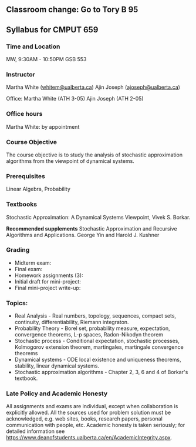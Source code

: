 ## Classroom change: Go to Tory B 95

## Syllabus for CMPUT 659 

### Time and Location
MW, 9:30AM - 10:50PM
GSB 553

### Instructor
Martha White (whitem@ualberta.ca)
Ajin Joseph (ajoseph@ualberta.ca)

Office: Martha White (ATH 3-05)
Ajin Joseph (ATH 2-05)

### Office hours
Martha White:  by appointment

### Course Objective
The course objective is to study the analysis of stochastic approximation algorithms from the viewpoint of dynamical systems.
### Prerequisites
Linear Algebra, Probability

### Textbooks
Stochastic Approximation: A Dynamical Systems Viewpoint, Vivek S. Borkar.

**Recommended supplements**
Stochastic Approximation and Recursive Algorithms and Applications. George Yin and Harold J. Kushner 

### Grading
* Midterm exam: 
* Final exam: 
* Homework assignments (3): 
* Initial draft for mini-project: 
* Final mini-project write-up: 

 
### Topics:

* Real Analysis - Real numbers, topology, sequences, compact sets, continuity, differentiability, Riemann integraton.
* Probability Theory - Borel set, probability measure, expectation, convergence theorems, L-p spaces, Radon-Nikodyn theorem
* Stochastic process - Conditional expectation, stochastic processes, Kolmogorov extension theorem, martingales, martingale convergence                         theorems    
* Dynamical systems - ODE local existence and uniqueness theorems, stability, linear dynamical systems.
* Stochastic approximation algorithms - Chapter 2, 3,   6 and 4 of Borkar's textbook.
 
 
### Late Policy and Academic Honesty
All assignments and exams are individual, except when collaboration is explicitly allowed. All the sources used for problem solution must be acknowledged, e.g. web sites, books, research papers, personal communication with people, etc. Academic honesty is taken seriously; for detailed information see https://www.deanofstudents.ualberta.ca/en/AcademicIntegrity.aspx.

